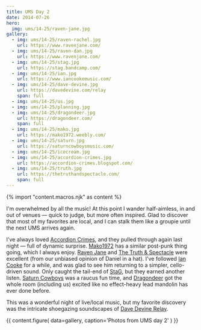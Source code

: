 ```yaml
---
title: UMS Day 2
date: 2014-07-26
hero:
  img: ums/14-25/raven-jane.jpg
gallery:
  - img: ums/14-25/raven-rachel.jpg
    url: https://www.ravenjane.com/
  - img: ums/14-25/raven-dan.jpg
    url: https://www.ravenjane.com/
  - img: ums/14-25/stag.jpg
    url: https://stag.bandcamp.com/
  - img: ums/14-25/ian.jpg
    url: https://www.iancookemusic.com/
  - img: ums/14-25/dave-devine.jpg
    url: https://davedevine.com/relay
    span: full
  - img: ums/14-25/us.jpg
  - img: ums/14-25/planning.jpg
  - img: ums/14-25/dragondeer.jpg
    url: https://dragondeer.com/
    span: full
  - img: ums/14-25/mako.jpg
    url: https://mako1972.weebly.com/
  - img: ums/14-25/saturn.jpg
    url: https://saturncowboysmusic.com/
  - img: ums/14-25/icecream.jpg
  - img: ums/14-25/accordion-crimes.jpg
    url: https://accordion-crimes.blogspot.com/
  - img: ums/14-25/truth.jpg
    url: https://thetruthandspectacle.com/
    span: full
---
```

{% import "content.macros.njk" as content %}

I'm overwhelmed by all the music! At this point I wander half-aimless,
in and out of venues — quick to judge, but more often inspired. Glad to
discover that most of my favorites are local, and I can stalk them like
a groupie until the next UMS arrives again.

I've always loved
[Accordion Crimes](https://accordion-crimes.blogspot.com/),
and they pulled through
again last night — full of dynamic surprise.
[Mako1972](https://mako1972.weebly.com/) has a similar post-punk thing
going, which I always enjoy. [Raven Jane](https://www.ravenjane.com/) and
[The Truth & Spectacle](https://thetruthandspectacle.com/) were excellent
(from our unbiased opinion of Daniel in a hat). I've followed [Ian
Cooke](https://www.iancookemusic.com/) for a while, and was glad to see
him returning to a simpler, cello-driven sound. Only caught the tail-end
of [StaG](https://stag.bandcamp.com/), but they earned another listen.
[Saturn Cowboys](https://saturncowboysmusic.com/) was a raucus fun time,
and [Dragondeer](https://dragondeer.com/) got the whole room (including
us) excited like no effect-heavy lead mandolin has ever done before.

This was a wonderful night of live/local music, but my favorite
discovery was the intricate shoegazing soundscapes of
[Dave Devine Relay](https://davedevine.com/relay).

{{ content.figure(
  data=gallery,
  caption='Photos from UMS day 2'
) }}
